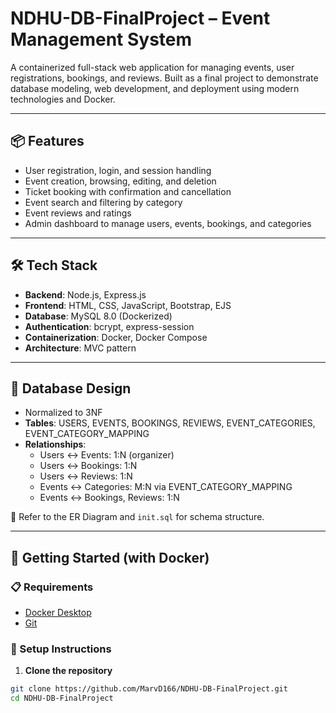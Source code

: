 # NDHU-DB-FinalProject – Event Management System

A containerized full-stack web application for managing events, user registrations, bookings, and reviews. Built as a final project to demonstrate database modeling, web development, and deployment using modern technologies and Docker.

---

## 📦 Features

- User registration, login, and session handling
- Event creation, browsing, editing, and deletion
- Ticket booking with confirmation and cancellation
- Event search and filtering by category
- Event reviews and ratings
- Admin dashboard to manage users, events, bookings, and categories

---

## 🛠 Tech Stack

- **Backend**: Node.js, Express.js
- **Frontend**: HTML, CSS, JavaScript, Bootstrap, EJS
- **Database**: MySQL 8.0 (Dockerized)
- **Authentication**: bcrypt, express-session
- **Containerization**: Docker, Docker Compose
- **Architecture**: MVC pattern

---

## 🧱 Database Design

- Normalized to 3NF
- **Tables**: USERS, EVENTS, BOOKINGS, REVIEWS, EVENT_CATEGORIES, EVENT_CATEGORY_MAPPING
- **Relationships**:
  - Users ↔ Events: 1:N (organizer)
  - Users ↔ Bookings: 1:N
  - Users ↔ Reviews: 1:N
  - Events ↔ Categories: M:N via EVENT_CATEGORY_MAPPING
  - Events ↔ Bookings, Reviews: 1:N

📎 Refer to the ER Diagram and `init.sql` for schema structure.

---

## 🚀 Getting Started (with Docker)

### 📋 Requirements

- [Docker Desktop](https://www.docker.com/products/docker-desktop)
- [Git](https://git-scm.com/)

### 🔧 Setup Instructions

1. **Clone the repository**

```bash
git clone https://github.com/MarvD166/NDHU-DB-FinalProject.git
cd NDHU-DB-FinalProject
